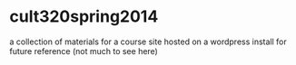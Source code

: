 cult320spring2014
=================

a collection of materials for a course site hosted on a wordpress install for future reference (not much to see here)
